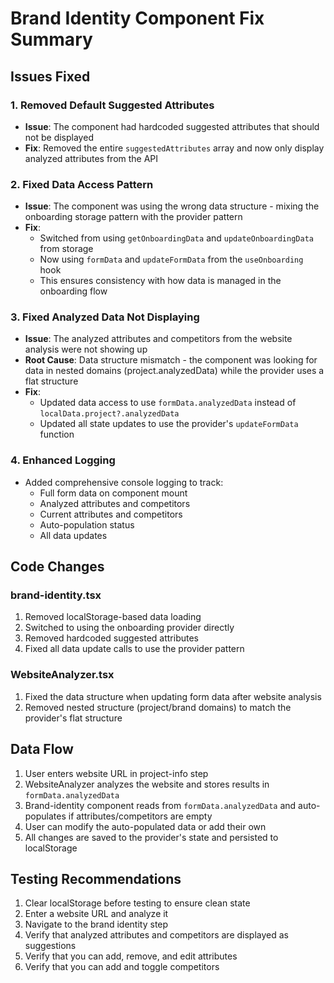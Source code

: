 # Brand Identity Component Fix Summary

## Issues Fixed

### 1. Removed Default Suggested Attributes
- **Issue**: The component had hardcoded suggested attributes that should not be displayed
- **Fix**: Removed the entire `suggestedAttributes` array and now only display analyzed attributes from the API

### 2. Fixed Data Access Pattern
- **Issue**: The component was using the wrong data structure - mixing the onboarding storage pattern with the provider pattern
- **Fix**: 
  - Switched from using `getOnboardingData` and `updateOnboardingData` from storage
  - Now using `formData` and `updateFormData` from the `useOnboarding` hook
  - This ensures consistency with how data is managed in the onboarding flow

### 3. Fixed Analyzed Data Not Displaying
- **Issue**: The analyzed attributes and competitors from the website analysis were not showing up
- **Root Cause**: Data structure mismatch - the component was looking for data in nested domains (project.analyzedData) while the provider uses a flat structure
- **Fix**: 
  - Updated data access to use `formData.analyzedData` instead of `localData.project?.analyzedData`
  - Updated all state updates to use the provider's `updateFormData` function

### 4. Enhanced Logging
- Added comprehensive console logging to track:
  - Full form data on component mount
  - Analyzed attributes and competitors
  - Current attributes and competitors
  - Auto-population status
  - All data updates

## Code Changes

### brand-identity.tsx
1. Removed localStorage-based data loading
2. Switched to using the onboarding provider directly
3. Removed hardcoded suggested attributes
4. Fixed all data update calls to use the provider pattern

### WebsiteAnalyzer.tsx
1. Fixed the data structure when updating form data after website analysis
2. Removed nested structure (project/brand domains) to match the provider's flat structure

## Data Flow
1. User enters website URL in project-info step
2. WebsiteAnalyzer analyzes the website and stores results in `formData.analyzedData`
3. Brand-identity component reads from `formData.analyzedData` and auto-populates if attributes/competitors are empty
4. User can modify the auto-populated data or add their own
5. All changes are saved to the provider's state and persisted to localStorage

## Testing Recommendations
1. Clear localStorage before testing to ensure clean state
2. Enter a website URL and analyze it
3. Navigate to the brand identity step
4. Verify that analyzed attributes and competitors are displayed as suggestions
5. Verify that you can add, remove, and edit attributes
6. Verify that you can add and toggle competitors